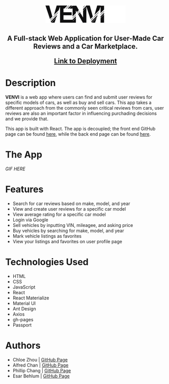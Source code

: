 <h1 align="center">
    <img src="public/inv_venvi.png" alt="Logo" width="50%"></a>
</h1>
<h2 align="center">
A Full-stack Web Application for User-Made Car Reviews and a Car Marketplace.

[Link to Deployment](https://phillipchang.github.io/venvi-fe/)

</h2>


# Description
**VENVI** is a web app where users can find and submit user reviews for specific models of cars, as well as buy and sell cars. This app takes a different approach from the commonly seen critical reviews from cars, user reviews are also an important factor in influencing purchading decisions and we provide that. 

This app is built with React. The app is decoupled; the front end GitHub page can be found [here](https://github.com/PhillipChang/venvi-fe), while the back end page can be found [here](https://github.com/chloezhouny/venvi-be).

# The App
*GIF HERE*

# Features
* Search for car reviews based on make, model, and year
* View and create user reviews for a specific car model
* View average rating for a specific car model
* Login via Google
* Sell vehicles by inputting VIN, mileagee, and asking price
* Buy vehicles by searching for make, model, and year
* Mark vehicle listings as favorites
* View your listings and favorites on user profile page

# Technologies Used
* HTML
* CSS
* JavaScript
* React
* React Materialize
* Material UI
* Ant Design
* Axios
* gh-pages
* Passport

# Authors
* Chloe Zhou | [GitHub Page](https://github.com/chloezhouny)
* Alfred Chan | [GitHub Page](https://github.com/b0bland)
* Phillip Chang | [GitHub Page](https://github.com/PhillipChang)
* Esar Behlum | [GitHub Page](https://github.com/esarnb)
